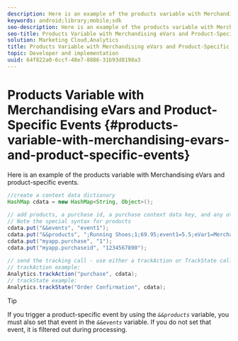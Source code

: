 ```yaml
---
description: Here is an example of the products variable with Merchandising eVars and product-specific events.
keywords: android;library;mobile;sdk
seo-description: Here is an example of the products variable with Merchandising eVars and product-specific events.
seo-title: Products Variable with Merchandising eVars and Product-Specific Events
solution: Marketing Cloud,Analytics
title: Products Variable with Merchandising eVars and Product-Specific Events
topic: Developer and implementation
uuid: 64f822a0-6ccf-48e7-8886-31b93d8198a3
---
```


# Products Variable with Merchandising eVars and Product-Specific Events {#products-variable-with-merchandising-evars-and-product-specific-events}

Here is an example of the products variable with Merchandising eVars and product-specific events.

```java
//create a context data dictionary 
HashMap cdata = new HashMap<String, Object>(); 
  
// add products, a purchase id, a purchase context data key, and any other data you want to collect. 
// Note the special syntax for products 
cdata.put("&&events", "event1"); 
cdata.put("&&products", ";Running Shoes;1;69.95;event1=5.5;eVar1=Merchandising,;Running Socks;10;29.99"); 
cdata.put("myapp.purchase", "1"); 
cdata.put("myapp.purchaseid", "1234567890"); 
  
// send the tracking call - use either a trackAction or TrackState call. 
// trackAction example: 
Analytics.trackAction("purchase", cdata); 
// trackState example: 
Analytics.trackState("Order Confirmation", cdata);
```

>[!TIP]
>
>If you trigger a product-specific event by using the *`&&products`* variable, you must also set that event in the *`&&events`* variable. If you do not set that event, it is filtered out during processing.

